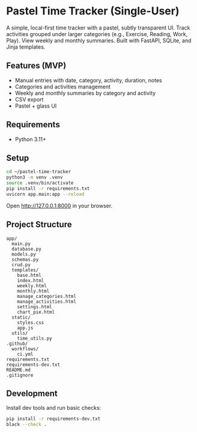 # Pastel Time Tracker (Single-User)

A simple, local-first time tracker with a pastel, subtly transparent UI. Track activities grouped under larger categories (e.g., Exercise, Reading, Work, Play). View weekly and monthly summaries. Built with FastAPI, SQLite, and Jinja templates.

## Features (MVP)
- Manual entries with date, category, activity, duration, notes
- Categories and activities management
- Weekly and monthly summaries by category and activity
- CSV export
- Pastel + glass UI

## Requirements
- Python 3.11+

## Setup
```bash
cd ~/pastel-time-tracker
python3 -m venv .venv
source .venv/bin/activate
pip install -r requirements.txt
uvicorn app.main:app --reload
```

Open http://127.0.0.1:8000 in your browser.

## Project Structure
```
app/
  main.py
  database.py
  models.py
  schemas.py
  crud.py
  templates/
    base.html
    index.html
    weekly.html
    monthly.html
    manage_categories.html
    manage_activities.html
    settings.html
    chart_pie.html
  static/
    styles.css
    app.js
  utils/
    time_utils.py
.github/
  workflows/
    ci.yml
requirements.txt
requirements-dev.txt
README.md
.gitignore
```

## Development

Install dev tools and run basic checks:
```bash
pip install -r requirements-dev.txt
black --check .
```
